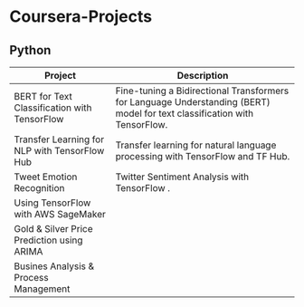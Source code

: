 # Coursera-Projects

## Python
| Project | Description |
| --- | --- |
| BERT for Text Classification with TensorFlow |  Fine-tuning a Bidirectional Transformers for Language Understanding (BERT) model for text classification with TensorFlow. |
| Transfer Learning for NLP with TensorFlow Hub | Transfer learning for natural language processing with TensorFlow and TF Hub. |
| Tweet Emotion Recognition | Twitter Sentiment Analysis with TensorFlow . |
| Using TensorFlow with AWS SageMaker |  |
| Gold & Silver Price Prediction using ARIMA | |
| Busines Analysis & Process Management | |




